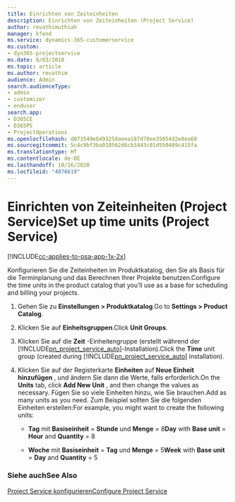 ```yaml
---
title: Einrichten von Zeiteinheiten
description: Einrichten von Zeiteinheiten (Project Service)
author: revathimuthiah
manager: kfend
ms.service: dynamics-365-customerservice
ms.custom:
- dyn365-projectservice
ms.date: 8/03/2018
ms.topic: article
ms.author: revathim
audience: Admin
search.audienceType:
- admin
- customizer
- enduser
search.app:
- D365CE
- D365PS
- ProjectOperations
ms.openlocfilehash: d071549e6493258aeea187d70ee35054d2e8ea60
ms.sourcegitcommit: 5c4c9bf3ba018562d6cb3443c01d550489c415fa
ms.translationtype: HT
ms.contentlocale: de-DE
ms.lasthandoff: 10/16/2020
ms.locfileid: "4076619"
---
```

# <a name="set-up-time-units-project-service"></a><span data-ttu-id="889a4-103">Einrichten von Zeiteinheiten (Project Service)</span><span class="sxs-lookup"><span data-stu-id="889a4-103">Set up time units (Project Service)</span></span>

[!INCLUDE[cc-applies-to-psa-app-1x-2x](../includes/cc-applies-to-psa-app-1x-2x.md)]

<span data-ttu-id="889a4-104">Konfigurieren Sie die Zeiteinheiten im Produktkatalog, den Sie als Basis für die Terminplanung und das Berechnen Ihrer Projekte benutzen.</span><span class="sxs-lookup"><span data-stu-id="889a4-104">Configure the time units in the product catalog that you’ll use as a base for scheduling and billing your projects.</span></span>  
  
1. <span data-ttu-id="889a4-105">Gehen Sie zu **Einstellungen > Produktkatalog**.</span><span class="sxs-lookup"><span data-stu-id="889a4-105">Go to **Settings > Product Catalog**.</span></span>  
  
2. <span data-ttu-id="889a4-106">Klicken Sie auf **Einheitsgruppen**.</span><span class="sxs-lookup"><span data-stu-id="889a4-106">Click **Unit Groups**.</span></span>  
  
3. <span data-ttu-id="889a4-107">Klicken Sie auf die **Zeit** -Einheitengruppe (erstellt während der [!INCLUDE[pn_project_service_auto](../includes/pn-project-service-auto.md)]-Installation).</span><span class="sxs-lookup"><span data-stu-id="889a4-107">Click the **Time** unit group (created during [!INCLUDE[pn_project_service_auto](../includes/pn-project-service-auto.md)] installation).</span></span>  
  
4. <span data-ttu-id="889a4-108">Klicken Sie auf der Registerkarte **Einheiten** auf **Neue Einheit hinzufügen** , und ändern Sie dann die Werte, falls erforderlich.</span><span class="sxs-lookup"><span data-stu-id="889a4-108">On the **Units** tab, click **Add New Unit** , and then change the values as necessary.</span></span> <span data-ttu-id="889a4-109">Fügen Sie so viele Einheiten hinzu, wie Sie brauchen.</span><span class="sxs-lookup"><span data-stu-id="889a4-109">Add as many units as you need.</span></span> <span data-ttu-id="889a4-110">Zum Beispiel sollten Sie die folgenden Einheiten erstellen:</span><span class="sxs-lookup"><span data-stu-id="889a4-110">For example, you might want to create the following units:</span></span>  
  
   - <span data-ttu-id="889a4-111">**Tag** mit **Basiseinheit** = **Stunde** und **Menge** = 8</span><span class="sxs-lookup"><span data-stu-id="889a4-111">**Day** with **Base unit** = **Hour** and **Quantity** = 8</span></span>  
  
   - <span data-ttu-id="889a4-112">**Woche** mit **Basiseinheit** = **Tag** und **Menge** = 5</span><span class="sxs-lookup"><span data-stu-id="889a4-112">**Week** with **Base unit** = **Day** and **Quantity** = 5</span></span>  
  
### <a name="see-also"></a><span data-ttu-id="889a4-113">Siehe auch</span><span class="sxs-lookup"><span data-stu-id="889a4-113">See Also</span></span>  
 [<span data-ttu-id="889a4-114">Project Service konfigurieren</span><span class="sxs-lookup"><span data-stu-id="889a4-114">Configure Project Service</span></span>](../psa/configure.md)
